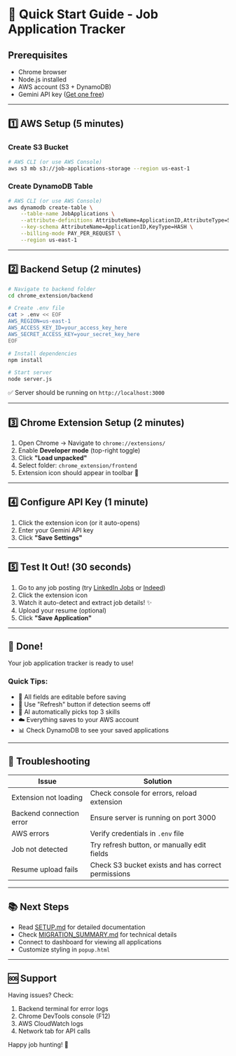 # 🚀 Quick Start Guide - Job Application Tracker

## Prerequisites
- Chrome browser
- Node.js installed
- AWS account (S3 + DynamoDB)
- Gemini API key ([Get one free](https://makersuite.google.com/app/apikey))

---

## 1️⃣ AWS Setup (5 minutes)

### Create S3 Bucket
```bash
# AWS CLI (or use AWS Console)
aws s3 mb s3://job-applications-storage --region us-east-1
```

### Create DynamoDB Table
```bash
# AWS CLI (or use AWS Console)
aws dynamodb create-table \
    --table-name JobApplications \
    --attribute-definitions AttributeName=ApplicationID,AttributeType=S \
    --key-schema AttributeName=ApplicationID,KeyType=HASH \
    --billing-mode PAY_PER_REQUEST \
    --region us-east-1
```

---

## 2️⃣ Backend Setup (2 minutes)

```bash
# Navigate to backend folder
cd chrome_extension/backend

# Create .env file
cat > .env << EOF
AWS_REGION=us-east-1
AWS_ACCESS_KEY_ID=your_access_key_here
AWS_SECRET_ACCESS_KEY=your_secret_key_here
EOF

# Install dependencies
npm install

# Start server
node server.js
```

✅ Server should be running on `http://localhost:3000`

---

## 3️⃣ Chrome Extension Setup (2 minutes)

1. Open Chrome → Navigate to `chrome://extensions/`
2. Enable **Developer mode** (top-right toggle)
3. Click **"Load unpacked"**
4. Select folder: `chrome_extension/frontend`
5. Extension icon should appear in toolbar 🎉

---

## 4️⃣ Configure API Key (1 minute)

1. Click the extension icon (or it auto-opens)
2. Enter your Gemini API key
3. Click **"Save Settings"**

---

## 5️⃣ Test It Out! (30 seconds)

1. Go to any job posting (try [LinkedIn Jobs](https://www.linkedin.com/jobs/) or [Indeed](https://www.indeed.com/))
2. Click the extension icon
3. Watch it auto-detect and extract job details! ✨
4. Upload your resume (optional)
5. Click **"Save Application"**

---

## 🎉 Done!

Your job application tracker is ready to use!

### Quick Tips:
- 📝 All fields are editable before saving
- 🔄 Use "Refresh" button if detection seems off
- 🤖 AI automatically picks top 3 skills
- ☁️ Everything saves to your AWS account
- 📊 Check DynamoDB to see your saved applications

---

## 🐛 Troubleshooting

| Issue | Solution |
|-------|----------|
| Extension not loading | Check console for errors, reload extension |
| Backend connection error | Ensure server is running on port 3000 |
| AWS errors | Verify credentials in `.env` file |
| Job not detected | Try refresh button, or manually edit fields |
| Resume upload fails | Check S3 bucket exists and has correct permissions |

---

## 📚 Next Steps

- Read [SETUP.md](./SETUP.md) for detailed documentation
- Check [MIGRATION_SUMMARY.md](./MIGRATION_SUMMARY.md) for technical details
- Connect to dashboard for viewing all applications
- Customize styling in `popup.html`

---

## 🆘 Support

Having issues? Check:
1. Backend terminal for error logs
2. Chrome DevTools console (F12)
3. AWS CloudWatch logs
4. Network tab for API calls

Happy job hunting! 🎯
